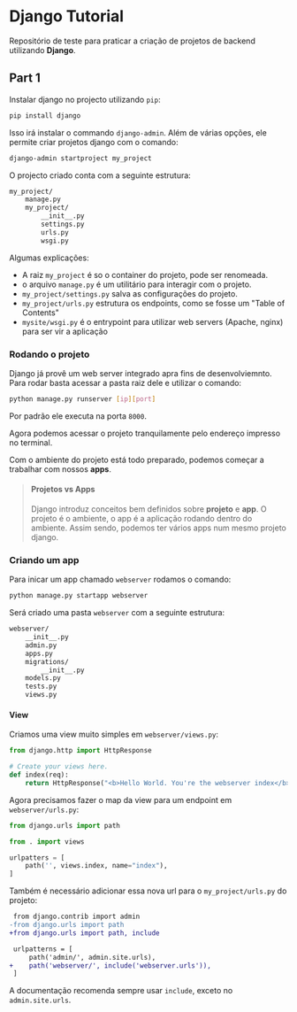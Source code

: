 # Django Tutorial

Repositório de teste para praticar a criação de projetos de backend  utilizando
**Django**.

## Part 1

Instalar django no projecto utilizando `pip`:

```sh
pip install django
```

Isso irá instalar o commando `django-admin`. Além de várias opções, ele permite criar projetos django com o comando:

```sh
django-admin startproject my_project
```

O projecto criado conta com a seguinte estrutura:

```sh
my_project/
    manage.py
    my_project/
        __init__.py
        settings.py
        urls.py
        wsgi.py
```

Algumas explicações:

- A raiz `my_project` é so o container do projeto, pode ser renomeada.
- o arquivo `manage.py` é um utilitário para interagir com o projeto.
- `my_project/settings.py` salva as configurações do projeto.
- `my_project/urls.py` estrutura os endpoints, como se fosse um "Table of Contents"
- `mysite/wsgi.py` é o entrypoint para utilizar web servers (Apache, nginx) para ser vir a aplicação

### Rodando o projeto

Django já provê um web server integrado apra fins de desenvolviemnto. Para rodar basta acessar a pasta raiz dele e utilizar o comando:

```sh
python manage.py runserver [ip][port]
```

Por padrão ele executa na porta `8000`.

Agora podemos acessar o projeto tranquilamente pelo endereço impresso no terminal.

Com o ambiente do projeto está todo preparado, podemos começar a trabalhar com nossos **apps**.

> #### Projetos vs Apps
> Django introduz conceitos bem definidos sobre **projeto** e **app**. O projeto é o ambiente, o app é a aplicação rodando dentro do ambiente. Assim sendo, podemos ter vários apps num mesmo projeto django.


### Criando um app

Para inicar um app chamado `webserver` rodamos o comando:

```sh
python manage.py startapp webserver
```
Será criado uma pasta `webserver` com a seguinte estrutura:

```sh
webserver/
    __init__.py
    admin.py
    apps.py
    migrations/
        __init__.py
    models.py
    tests.py
    views.py
```

#### View

Criamos uma view muito simples em `webserver/views.py`:

```python
from django.http import HttpResponse

# Create your views here.
def index(req):
    return HttpResponse("<b>Hello World. You're the webserver index</b>")
```

Agora precisamos fazer o map da view para um endpoint em `webserver/urls.py`:

```python
from django.urls import path

from . import views

urlpatters = [
    path('', views.index, name="index"),
]
```

Também é necessário adicionar essa nova url para o `my_project/urls.py` do projeto:

```diff
 from django.contrib import admin
-from django.urls import path
+from django.urls import path, include

 urlpatterns = [
     path('admin/', admin.site.urls),
+    path('webserver/', include('webserver.urls')),
 ]
```

A documentação recomenda sempre usar `include`, exceto no `admin.site.urls`.
